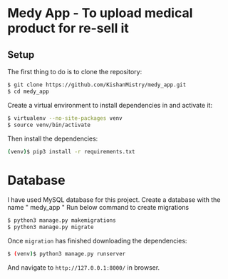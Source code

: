 # Medy App - To upload medical product for re-sell it

## Setup

The first thing to do is to clone the repository:

```sh
$ git clone https://github.com/KishanMistry/medy_app.git
$ cd medy_app
```

Create a virtual environment to install dependencies in and activate it:

```sh
$ virtualenv --no-site-packages venv
$ source venv/bin/activate
```

Then install the dependencies:

```sh
(venv)$ pip3 install -r requirements.txt
```
# Database 

I have used MySQL database for this project. Create a database with the name " medy_app "
Run below command to create migrations

```sh
$ python3 manage.py makemigrations
$ python3 manage.py migrate
```

Once `migration` has finished downloading the dependencies:
```sh
$ (venv)$ python3 manage.py runserver
```
And navigate to `http://127.0.0.1:8000/` in browser.